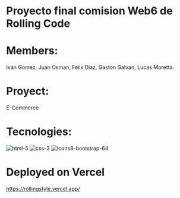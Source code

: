 #                           Proyecto final comision Web6 de Rolling Code

# Members:
Ivan Gomez, Juan Osman, Felix Diaz, Gaston Galvan, Lucas Moretta.

# Proyect:
E-Commerce

# Tecnologies:
![html-5](https://github.com/user-attachments/assets/796bc83b-a3d6-44f8-bee1-05f6197b374b) ![css-3](https://github.com/user-attachments/assets/e80a421b-c001-4e5d-ba2f-6c7b51dd1c0b) ![icons8-bootstrap-64](https://github.com/user-attachments/assets/2e823a6e-0c5c-4949-afa1-15b09f34561f)

# Deployed on Vercel
https://rollingstyle.vercel.app/
  




